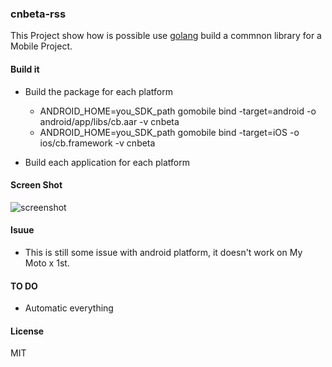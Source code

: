 ### cnbeta-rss

This Project show how is possible use [golang](https://golang.org) build a commnon library
for a Mobile Project.

#### Build it

* Build the package for each platform
  * ANDROID_HOME=you_SDK_path gomobile bind -target=android -o android/app/libs/cb.aar -v cnbeta
  * ANDROID_HOME=you_SDK_path gomobile bind -target=iOS -o ios/cb.framework -v cnbeta

* Build each application for each platform


#### Screen Shot
![screenshot](https://cloud.githubusercontent.com/assets/914595/10710047/17a98ab2-7a78-11e5-89bf-787f92e8a636.png)

#### Isuue
* This is still some issue with android platform, it doesn't work on My Moto x 1st.


#### TO DO
* Automatic everything

#### License
MIT
